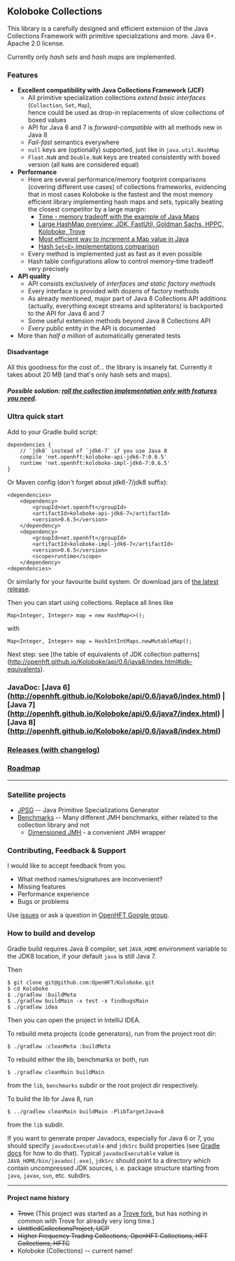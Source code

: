 ## Koloboke Collections

This library is a carefully designed and efficient extension of the Java Collections Framework
with primitive specializations and more. Java 6+. Apache 2.0 license.

Currently only *hash sets* and *hash maps* are implemented.

### Features

 - **Excellent compatibility with Java Collections Framework (JCF)**
    - All primitive specialization collections *extend basic interfaces*
      (`Collection`, `Set`, `Map`),<br/> hence could be used as drop-in replacements
      of slow collections of boxed values
    - API for Java 6 and 7 is *forward-compatible* with all methods new in Java 8
    - *Fail-fast* semantics everywhere
    - `null` keys are (optionally) supported, just like in `java.util.HashMap`
    - `Float.NaN` and `Double.NaN` keys are treated consistently with boxed version
       (all `NaN`s are considered equal)
 - **Performance**
    - Here are several performance/memory footprint comparisons (covering different use cases)
      of collections frameworks, evidencing that in most cases Koloboke is the fastest
      and the most memory efficient library implementing hash maps and sets,
      typically beating the closest competitor by a large margin:
       - [Time - memory tradeoff with the example of
          Java Maps](http://java.dzone.com/articles/time-memory-tradeoff-example)
       - [Large HashMap overview: JDK, FastUtil, Goldman Sachs, HPPC,
          Koloboke, Trove](http://java-performance.info/large-hashmap-overview-jdk-fastutil-goldman-sachs-hppc-koloboke-trove)
       - [Most efficient way to increment a Map value
          in Java](http://stackoverflow.com/a/25354509/648955)
       - [Hash `Set<E>` implementations comparison](http://stackoverflow.com/a/26369483/648955)
    - Every method is implemented just as fast as it even possible
    - Hash table configurations allow to control memory-time tradeoff very precisely
 - **API quality**
    - API consists exclusively of *interfaces and static factory methods*
    - Every interface is provided with dozens of factory methods
    - As already mentioned, major part of Java 8 Collections API additions (actually, everything
      except streams and spliterators) is backported to the API for Java 6 and 7
    - Some useful extension methods beyond Java 8 Collections API
    - *Every* public entity in the API is documented
 - More than *half a million* of automatically generated tests

#### Disadvantage
All this goodness for the cost of... the library is insanely fat. Currently it takes about 20 MB
(and that's only hash sets and maps).

##### Possible solution: [roll the collection implementation only with features you need](https://github.com/OpenHFT/Koloboke/wiki/Koloboke:-roll-the-collection-implementation-with-features-you-need).

### Ultra quick start

Add to your Gradle build script:

    dependencies {
        // `jdk8` instead of `jdk6-7` if you use Java 8
        compile 'net.openhft:koloboke-api-jdk6-7:0.6.5'
        runtime 'net.openhft:koloboke-impl-jdk6-7:0.6.5'
    }

Or Maven config (don't forget about jdk6-7/jdk8 suffix):

    <dependencies>
        <dependency>
            <groupId>net.openhft</groupId>
            <artifactId>koloboke-api-jdk6-7</artifactId>
            <version>0.6.5</version>
        </dependency>
        <dependency>
            <groupId>net.openhft</groupId>
            <artifactId>koloboke-impl-jdk6-7</artifactId>
            <version>0.6.5</version>
            <scope>runtime</scope>
        </dependency>
    <dependencies>

Or similarly for your favourite build system.
Or download jars of [the latest release](https://github.com/OpenHFT/Koloboke/releases/latest).

Then you can start using collections. Replace all lines like

    Map<Integer, Integer> map = new HashMap<>();

with   

    Map<Integer, Integer> map = HashIntIntMaps.newMutableMap();

Next step: see [the table of equivalents of JDK collection patterns]
(http://openhft.github.io/Koloboke/api/0.6/java8/index.html#jdk-equivalents).

### JavaDoc: [Java 6] (http://openhft.github.io/Koloboke/api/0.6/java6/index.html) | [Java 7] (http://openhft.github.io/Koloboke/api/0.6/java7/index.html) | [Java 8] (http://openhft.github.io/Koloboke/api/0.6/java8/index.html)

### [Releases (with changelog)](https://github.com/OpenHFT/Koloboke/releases)

### [Roadmap](https://github.com/OpenHFT/Koloboke/issues?q=is%3Aopen+label%3A"new+functionality"+is%3Aissue)

---

### Satellite projects

 - [JPSG](jpsg) -- Java Primitive Specializations Generator
 - [Benchmarks](benchmarks) -- Many different JMH benchmarks,
   either related to the collection library and not
    - [Dimensioned JMH](benchmarks/dimensioned-jmh) - a convenient JMH wrapper
    
### Contributing, Feedback & Support

I would like to accept feedback from you.

 - What method names/signatures are inconvenient?
 - Missing features
 - Performance experience
 - Bugs or problems

Use [issues](https://github.com/OpenHFT/Koloboke/issues) or ask a question in [OpenHFT Google group](https://groups.google.com/forum/#!forum/open-hft).

### How to build and develop
Gradle build requires Java 8 compiler, set `JAVA_HOME` environment variable to the JDK8 location,
if your default `java` is still Java 7.

Then

    $ git clone git@github.com:OpenHFT/Koloboke.git
    $ cd Koloboke
    $ ./gradlew :buildMeta
    $ ./gradlew buildMain -x test -x findbugsMain
    $ ./gradlew idea

Then you can open the project in IntelliJ IDEA.

To rebuild meta projects (code generators), run from the project root dir:

    $ ./gradlew :cleanMeta :buildMeta

To rebuild either the lib, benchmarks or both, run

    $ ./gradlew cleanMain buildMain

from the `lib`, `benchmarks` subdir or the root project dir respectively.

To build the lib for Java 8, run

    $ ../gradlew cleanMain buildMain -PlibTargetJava=8
    
from the `lib` subdir.

If you want to generate proper Javadocs, especially for Java 6 or 7, you should specify
`javadocExecutable` and `jdkSrc` build properties (see
[Gradle docs](http://www.gradle.org/docs/2.0/userguide/tutorial_this_and_that.html#sec:gradle_properties_and_system_properties)
for how to do that). Typical `javadocExecutable` value is `JAVA_HOME/bin/javadoc[.exe]`, `jdkSrc`
should point to a directory which contain uncompressed JDK sources, i. e. package structure starting
from `java`, `javax`, `sun`, etc. subdirs.

---

#### Project name history

 - ~~Trove~~ (This project was started as a [Trove fork](https://bitbucket.org/leventov/trove),
   but has nothing in common with Trove for already very long time.)
 - ~~UntitledCollectionsProject, UCP~~
 - ~~Higher Frequency Trading Collections, OpenHFT Collections, HFT Collections, HFTC~~
 - Koloboke (Collections) -- current name!

